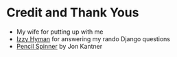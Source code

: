 # Credit and Thank Yous

* My wife for putting up with me
* [Izzy Hyman](https://github.com/izzyhyman) for answering my rando Django questions
* [Pencil Spinner](https://codepen.io/jkantner/pen/xxJmMVa) by Jon Kantner
